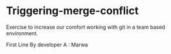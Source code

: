 # Triggering-merge-conflict
Exercise to increase our comfort working with git in a team based environment.

First Line By developer A : Marwa 
